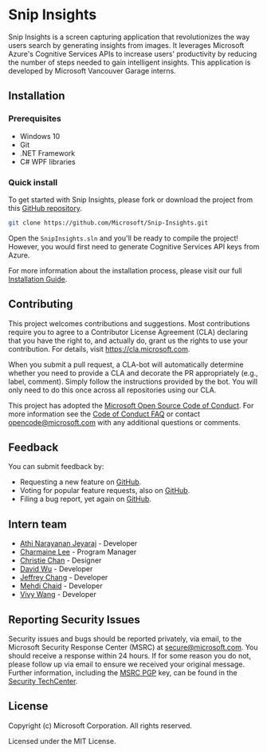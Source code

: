 # Snip Insights

Snip Insights is a screen capturing application that revolutionizes the way users search by generating insights from images. It leverages Microsoft Azure's Cognitive Services APIs to increase users' productivity by reducing the number of steps needed to gain intelligent insights. This application is developed by Microsoft Vancouver Garage interns.

## Installation

### Prerequisites

* Windows 10
* Git
* .NET Framework 
* C# WPF libraries

### Quick install

To get started with Snip Insights, please fork or download the project from this [GitHub repository](https://github.com/Microsoft/Snip-Insights).

``` bash
git clone https://github.com/Microsoft/Snip-Insights.git
```

Open the `SnipInsights.sln` and you'll be ready to compile the project! However, you would first need to generate Cognitive Services API keys from Azure. 

For more information about the installation process, please visit our full [Installation Guide](https://github.com/Microsoft/Snip-Insights/blob/master/Installation.md).

## Contributing

This project welcomes contributions and suggestions. Most contributions require you to
agree to a Contributor License Agreement (CLA) declaring that you have the right to,
and actually do, grant us the rights to use your contribution. For details, visit
https://cla.microsoft.com.

When you submit a pull request, a CLA-bot will automatically determine whether you need
to provide a CLA and decorate the PR appropriately (e.g., label, comment). Simply follow the
instructions provided by the bot. You will only need to do this once across all repositories using our CLA.

This project has adopted the [Microsoft Open Source Code of Conduct](https://opensource.microsoft.com/codeofconduct/).
For more information see the [Code of Conduct FAQ](https://opensource.microsoft.com/codeofconduct/faq/)
or contact [opencode@microsoft.com](mailto:opencode@microsoft.com) with any additional questions or comments.

## Feedback

You can submit feedback by:

* Requesting a new feature on [GitHub](https://github.com/Microsoft/Snip-Insights/issues).
* Voting for popular feature requests, also on [GitHub](https://github.com/Microsoft/Snip-Insights/pulls).
* Filing a bug report, yet again on [GitHub](https://github.com/Microsoft/Snip-Insights/issues).

## Intern team

* [Athi Narayanan Jeyaraj](https://www.linkedin.com/in/athi-narayanan/) - Developer
* [Charmaine Lee](https://www.linkedin.com/in/charmaineklee/) - Program Manager
* [Christie Chan](https://www.linkedin.com/in/chrchan) - Designer
* [David Wu](https://www.linkedin.com/in/davwu) - Developer
* [Jeffrey Chang](https://www.linkedin.com/in/jeffrey-chang) - Developer
* [Mehdi Chaid](https://www.linkedin.com/in/mehdi-chaid) - Developer
* [Vivy Wang](https://www.linkedin.com/in/vivywang) - Developer

## Reporting Security Issues

Security issues and bugs should be reported privately, via email, to the Microsoft Security
Response Center (MSRC) at [secure@microsoft.com](mailto:secure@microsoft.com). You should
receive a response within 24 hours. If for some reason you do not, please follow up via
email to ensure we received your original message. Further information, including the
[MSRC PGP](https://technet.microsoft.com/en-us/security/dn606155) key, can be found in
the [Security TechCenter](https://technet.microsoft.com/en-us/security/default).

## License

Copyright (c) Microsoft Corporation. All rights reserved.

Licensed under the MIT License.